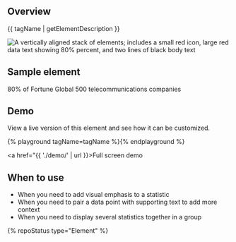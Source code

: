 ## Overview

{{ tagName | getElementDescription }}

<uxdot-example width-adjustment="346px">
  <img src="{{ './stat-sample-element.png' | url }}" alt="A vertically aligned stack of elements; includes a small red icon, large red data text showing 80% percent, and two lines of black body text">
</uxdot-example>


## Sample element

<rh-stat>
  <pf-icon slot="icon" set="fas" icon="tower-cell" size="lg" style="color: var(--rh-color-text-brand-on-light, #ee0000);"></pf-icon>
  <span slot="statistic">80%</span>
  <span>of Fortune Global 500 telecommunications companies</span>
</rh-stat>


## Demo

View a live version of this element and see how it can be customized.

{% playground tagName=tagName %}{% endplayground %}

<rh-cta><a href="{{ './demo/' | url }}>Full screen demo</a></rh-cta>


## When to use
- When you need to add visual emphasis to a statistic
- When you need to pair a data point with supporting text to add more context
- When you need to display several statistics together in a group

{% repoStatus type="Element" %} 
